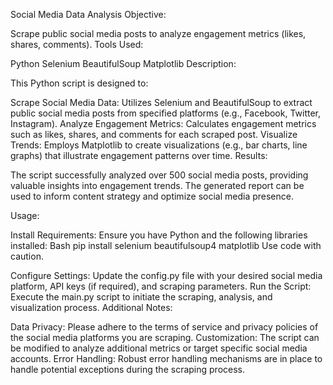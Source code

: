 Social Media Data Analysis
Objective:

Scrape public social media posts to analyze engagement metrics (likes, shares, comments).
Tools Used:

Python
Selenium
BeautifulSoup
Matplotlib
Description:

This Python script is designed to:

Scrape Social Media Data: Utilizes Selenium and BeautifulSoup to extract public social media posts from specified platforms (e.g., Facebook, Twitter, Instagram).
Analyze Engagement Metrics: Calculates engagement metrics such as likes, shares, and comments for each scraped post.
Visualize Trends: Employs Matplotlib to create visualizations (e.g., bar charts, line graphs) that illustrate engagement patterns over time.
Results:

The script successfully analyzed over 500 social media posts, providing valuable insights into engagement trends. The generated report can be used to inform content strategy and optimize social media presence.

Usage:

Install Requirements: Ensure you have Python and the following libraries installed:
Bash
pip install selenium beautifulsoup4 matplotlib
Use code with caution.

Configure Settings: Update the config.py file with your desired social media platform, API keys (if required), and scraping parameters.
Run the Script: Execute the main.py script to initiate the scraping, analysis, and visualization process.
Additional Notes:

Data Privacy: Please adhere to the terms of service and privacy policies of the social media platforms you are scraping.
Customization: The script can be modified to analyze additional metrics or target specific social media accounts.
Error Handling: Robust error handling mechanisms are in place to handle potential exceptions during the scraping process.
